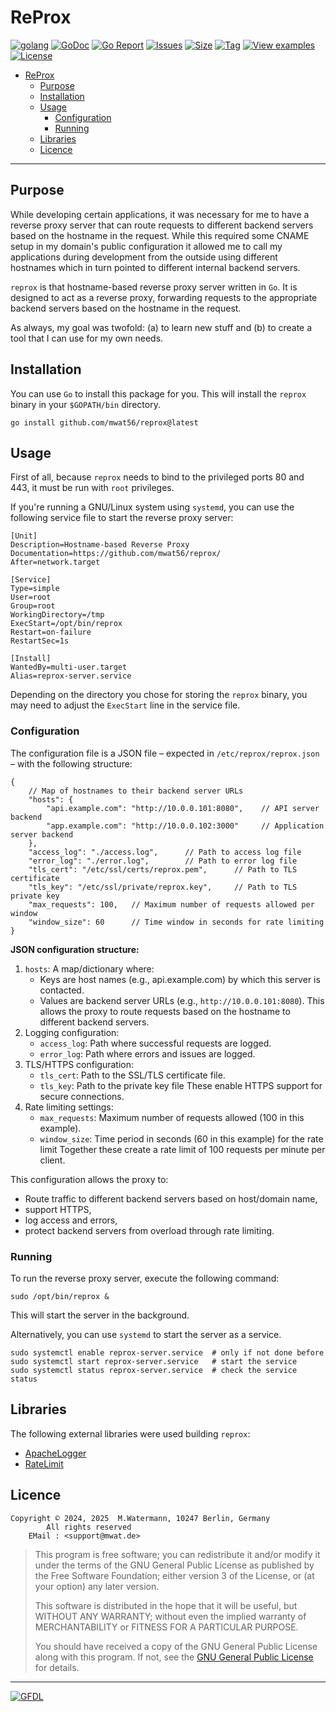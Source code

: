 # ReProx

[![golang](https://img.shields.io/badge/Language-Go-green.svg)](https://golang.org/)
[![GoDoc](https://godoc.org/github.com/mwat56/reprox?status.svg)](https://godoc.org/github.com/mwat56/reprox)
[![Go Report](https://goreportcard.com/badge/github.com/mwat56/reprox)](https://goreportcard.com/report/github.com/mwat56/reprox)
[![Issues](https://img.shields.io/github/issues/mwat56/reprox.svg)](https://github.com/mwat56/reprox/issues?q=is%3Aopen+is%3Aissue)
[![Size](https://img.shields.io/github/repo-size/mwat56/reprox.svg)](https://github.com/mwat56/reprox/)
[![Tag](https://img.shields.io/github/tag/mwat56/reprox.svg)](https://github.com/mwat56/reprox/tags)
[![View examples](https://img.shields.io/badge/learn%20by-examples-0077b3.svg)](https://github.com/mwat56/reprox/blob/main/_demo/demo.go)
[![License](https://img.shields.io/github/mwat56/reprox.svg)](https://github.com/mwat56/reprox/blob/main/LICENSE)

<!-- TOC -->

- [ReProx](#reprox)
	- [Purpose](#purpose)
	- [Installation](#installation)
	- [Usage](#usage)
		- [Configuration](#configuration)
		- [Running](#running)
	- [Libraries](#libraries)
	- [Licence](#licence)

<!-- /TOC -->

----

## Purpose

While developing certain applications, it was necessary for me to have a reverse proxy server that can route requests to different backend servers based on the hostname in the request. While this required some CNAME setup in my domain's public configuration it allowed me to call my applications during development from the outside using different hostnames which in turn pointed to different internal backend servers.

`reprox` is that hostname-based reverse proxy server written in `Go`. It is designed to act as a reverse proxy, forwarding requests to the appropriate backend servers based on the hostname in the request.

As always, my goal was twofold: (a) to learn new stuff and (b) to create a tool that I can use for my own needs.

## Installation

You can use `Go` to install this package for you. This will install the `reprox` binary in your `$GOPATH/bin` directory.

    go install github.com/mwat56/reprox@latest

## Usage

First of all, because `reprox` needs to bind to the privileged ports 80 and 443, it must be run with `root` privileges.

If you're running a GNU/Linux system using `systemd`, you can use the following service file to start the reverse proxy server:

	[Unit]
	Description=Hostname-based Reverse Proxy
	Documentation=https://github.com/mwat56/reprox/
	After=network.target

	[Service]
	Type=simple
	User=root
	Group=root
	WorkingDirectory=/tmp
	ExecStart=/opt/bin/reprox
	Restart=on-failure
	RestartSec=1s

	[Install]
	WantedBy=multi-user.target
	Alias=reprox-server.service

Depending on the directory you chose for storing the `reprox` binary, you may need to adjust the `ExecStart` line in the service file.

### Configuration

The configuration file is a JSON file – expected in `/etc/reprox/reprox.json` – with the following structure:

	{
		// Map of hostnames to their backend server URLs
		"hosts": {
			"api.example.com": "http://10.0.0.101:8080",    // API server backend
			"app.example.com": "http://10.0.0.102:3000"     // Application server backend
		},
		"access_log": "./access.log",      // Path to access log file
		"error_log": "./error.log",        // Path to error log file
		"tls_cert": "/etc/ssl/certs/reprox.pem",      // Path to TLS certificate
		"tls_key": "/etc/ssl/private/reprox.key",     // Path to TLS private key
		"max_requests": 100,   // Maximum number of requests allowed per window
		"window_size": 60      // Time window in seconds for rate limiting
	}

**JSON configuration structure:**

1. `hosts`: A map/dictionary where:
	- Keys are host names (e.g., api.example.com) by which this server is contacted.
	- Values are backend server URLs (e.g., `http://10.0.0.101:8080`). This allows the proxy to route requests based on the hostname to different backend servers.
2. Logging configuration:
	- `access_log`: Path where successful requests are logged.
	- `error_log`: Path where errors and issues are logged.
3. TLS/HTTPS configuration:
	- `tls_cert`: Path to the SSL/TLS certificate file.
	- `tls_key`: Path to the private key file These enable HTTPS support for secure connections.
4. Rate limiting settings:
	- `max_requests`: Maximum number of requests allowed (100 in this example).
	- `window_size`: Time period in seconds (60 in this example) for the rate limit Together these create a rate limit of 100 requests per minute per client.

This configuration allows the proxy to:

- Route traffic to different backend servers based on host/domain name,
- support HTTPS,
- log access and errors,
- protect backend servers from overload through rate limiting.

### Running

To run the reverse proxy server, execute the following command:

	sudo /opt/bin/reprox &

This will start the server in the background.

Alternatively, you can use `systemd` to start the server as a service.

	sudo systemctl enable reprox-server.service  # only if not done before
	sudo systemctl start reprox-server.service   # start the service
	sudo systemctl status reprox-server.service  # check the service status

## Libraries

The following external libraries were used building `reprox`:

* [ApacheLogger](https://github.com/mwat56/apachelogger)
* [RateLimit](https://github.com/mwat56/ratelimit)

## Licence

	Copyright © 2024, 2025  M.Watermann, 10247 Berlin, Germany
		    All rights reserved
		EMail : <support@mwat.de>

> This program is free software; you can redistribute it and/or modify it under the terms of the GNU General Public License as published by the Free Software Foundation; either version 3 of the License, or (at your option) any later version.
>
> This software is distributed in the hope that it will be useful, but WITHOUT ANY WARRANTY; without even the implied warranty of MERCHANTABILITY or FITNESS FOR A PARTICULAR PURPOSE.
>
> You should have received a copy of the GNU General Public License along with this program. If not, see the [GNU General Public License](http://www.gnu.org/licenses/gpl.html) for details.

----
[![GFDL](https://www.gnu.org/graphics/gfdl-logo-tiny.png)](http://www.gnu.org/copyleft/fdl.html)
